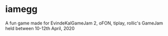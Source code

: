 # iamegg
A fun game made for EvindeKalGameJam 2, oFON, tiplay, rollic's GameJam held between 10-12th April, 2020

